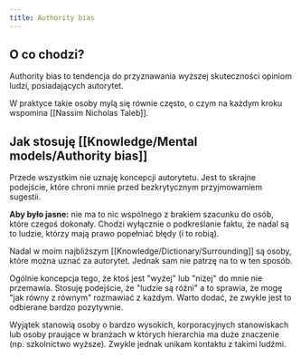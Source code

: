 ```yaml
---
title: Authority bias
---
```


## O co chodzi?
Authority bias to tendencja do przyznawania wyższej skuteczności opiniom ludzi, posiadających autorytet.

W praktyce takie osoby mylą się równie często, o czym na każdym kroku wspomina [[Nassim Nicholas Taleb]].

## Jak stosuję [[Knowledge/Mental models/Authority bias]]
Przede wszystkim nie uznaję koncepcji autorytetu. Jest to skrajne podejście, które chroni mnie przed bezkrytycznym przyjmowamiem sugestii.

**Aby było jasne:** nie ma to nic wspólnego z brakiem szacunku do osób, które czegoś dokonały. Chodzi wyłącznie o podkreślanie faktu, że nadal są to ludzie, którzy mają prawo popełniać błędy (i to robią).

Nadal w moim najbliższym [[Knowledge/Dictionary/Surrounding]] są osoby, które można uznać za autorytet. Jednak sam nie patrzę na to w ten sposób.

Ogólnie koncepcja tego, że ktoś jest "wyżej" lub "niżej" do mnie nie przemawia. Stosuję podejście, że "ludzie są różni" a to sprawia, że mogę "jak równy z równym" rozmawiać z każdym. Warto dodać, że zwykle jest to odbierane bardzo pozytywnie. 

Wyjątek stanowią osoby o bardzo wysokich, korporacyjnych stanowiskach lub osoby praujące w branżach w których hierarchia ma duże znaczenie (np. szkolnictwo wyższe). Zwykle jednak unikam kontaktu z takimi ludźmi.